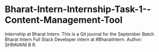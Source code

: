 
# Bharat-Intern-Internship-Task-1--Content-Management-Tool
Internship at Bharat Intern. This is a Git journal for the September Batch Bharat Intern Full Stack Developer intern at #BharatIntern. Author: SHRAVANI B R.
